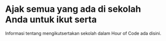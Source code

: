 

# Ajak semua yang ada di sekolah Anda untuk ikut serta

Informasi tentang mengikutsertakan sekolah dalam Hour of Code ada disini.